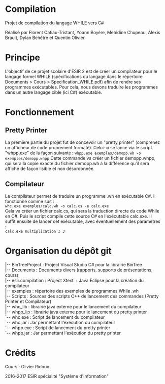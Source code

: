 # Compilation
Projet de compilation du langage WHILE vers C#

Réalisé par Florent Catiau-Tristant, Yoann Boyère, Mehidine Chupeau, Alexis Brault, Dylan Behêtre et Quentin Olivier.

# Principe

L'objectif de ce projet scolaire d'ESIR 2 est de créer un compilateur pour le langage formel WHILE (spécifications du langage dans le répertoire Documents > Cours > Specification_WHILE.pdf) afin de rendre ses programmes exécutables.
Pour cela, nous devons traduire les programmes dans un autre langage cible (ici C#) exécutable.

# Fonctionnement

## Pretty Printer

La première partie du projet fut de concevoir un "pretty printer" (comprenez un afficheur de code proprement formaté).
Celui-ci se lance via le script "whpp.exe" de la façon suivante :
`whpp.exe exemples/demopp.wh -o exemples/demopp.whpp`
Cette commande va créer un fichier demopp.whpp, qui sera la copie exacte du fichier demopp.wh à la différence qu'il sera affiché de façon lisible et non désordonnée.

## Compilateur

Le compilateur permet de traduire un programme .wh en exécutable C#.
Il fonctionne comme suit :  
`whc.exe exemples/calc.wh -o calc.cs -e calc.exe`  
Cela va créer un fichier calc.cs, qui sera la traduction directe du code While en C#. Puis le script compile cette source C# en l'exécutable calc.exe. Il suffit ensuite de lancer cet exécutable, avec éventuellement des paramètres :  
`calc.exe multiplication 3 3`  

# Organisation du dépôt git

|-- BinTreeProject  : Project Visual Studio C# pour la librairie BinTree  
|-- Documents       : Documents divers (rapports, supports de présentations, cours)  
|-- esir.compilation : Project Xtext + Java Eclipse pour la création du compilateur  
|-- exemples        : répertoire des exemples de programmes While .wh  
|-- Scripts         : Sources des scripts C++ de lancement des commandes (Pretty Printer et Compilateur)  
|-- whc_lib         : librairie java externe pour le lancement du compilateur  
|-- whpp_lip        : librairie java externe pour le lancement du pretty printer  
\`-- whc.exe         : Script de lancement du compilateur  
\`-- whc.jar         : Jar permettant l'exécution du compilateur  
\`-- whpp.exe        : Script de lancement du pretty printer  
\`-- whpp.jar        : Jar permettant l'exécution du pretty printer  

# Crédits

Cours : Olivier Ridoux

2016-2017
ESIR spécialité "Système d'Information"
